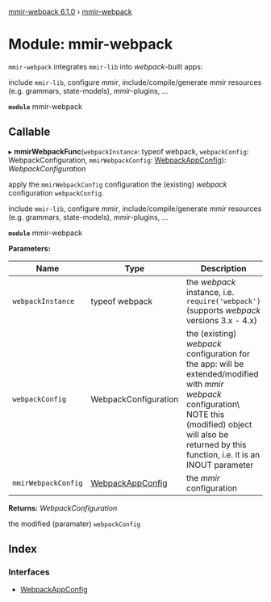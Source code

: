 [mmir-webpack 6.1.0](../README.md) › [mmir-webpack](mmir_webpack.md)

# Module: mmir-webpack

`mmir-webpack` integrates `mmir-lib` into _webpack_-built apps:

include `mmir-lib`, configure _mmir_, include/compile/generate _mmir_ resources
(e.g. grammars, state-models), _mmir_-plugins, ...

**`module`** mmir-webpack

## Callable

▸ **mmirWebpackFunc**(`webpackInstance`: typeof webpack, `webpackConfig`: WebpackConfiguration, `mmirWebpackConfig`: [WebpackAppConfig](../interfaces/mmir_webpack.webpackappconfig.md)): *WebpackConfiguration*

apply the `mmirWebpackConfig` configuration the (existing) _webpack_
configuration `webpackConfig`.

include `mmir-lib`, configure _mmir_, include/compile/generate _mmir_ resources
(e.g. grammars, state-models), _mmir_-plugins, ...

**`module`** mmir-webpack

**Parameters:**

Name | Type | Description |
------ | ------ | ------ |
`webpackInstance` | typeof webpack | the _webpack_ instance, i.e. `require('webpack')` (supports _webpack_ versions 3.x - 4.x)  |
`webpackConfig` | WebpackConfiguration | the (existing) _webpack_ configuration for the app: will be extended/modified with _mmir_ 															_webpack_ configuration\ 									 						NOTE this (modified) object will also be returned by this function, i.e. it is an INOUT parameter  |
`mmirWebpackConfig` | [WebpackAppConfig](../interfaces/mmir_webpack.webpackappconfig.md) | the _mmir_ configuration  |

**Returns:** *WebpackConfiguration*

the modified (paramater) `webpackConfig`

## Index

### Interfaces

* [WebpackAppConfig](../interfaces/mmir_webpack.webpackappconfig.md)

